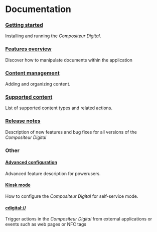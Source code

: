 # Documentation

### [Getting started](gettingstarted.md)
Installing and running the *Compositeur Digital*.

### [Features overview](use.md)
Discover how to manipulate documents within the application  

### [Content management](manage_contents.md)
Adding and organizing content.

### [Supported content](content_types.md)
List of supported content types and related actions.

### [Release notes](version_history.md)
Description of new features and bug fixes for all versions of the *Compositeur Digital*  

### Other

#### [Advanced configuration](config.md)
Advanced feature description for powerusers.

#### [Kiosk mode](kiosk_mode.md)
How to configure the *Compositeur Digital* for self-service mode.

#### [cdigital://](cdigital_uri)
Trigger actions in the *Compositeur Digital* from external applications or events such as web pages or NFC tags 
